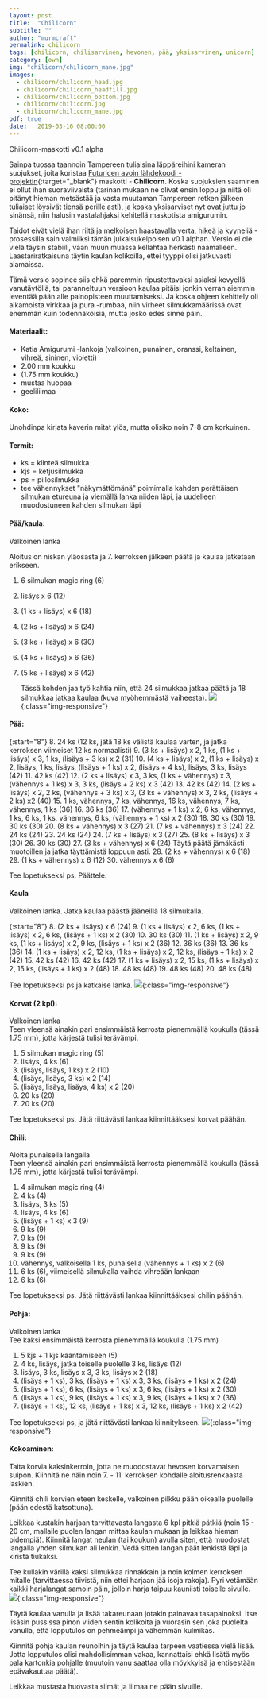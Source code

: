 ```yaml
---
layout: post
title:  "Chilicorn"
subtitle: ""
author: "murmcraft"
permalink: chilicorn
tags: [chilicorn, chilisarvinen, hevonen, pää, yksisarvinen, unicorn]
category: [own]
img: "chilicorn/chilicorn_mane.jpg"
images: 
  - chilicorn/chilicorn_head.jpg
  - chilicorn/chilicorn_headfill.jpg
  - chilicorn/chilicorn_bottom.jpg
  - chilicorn/chilicorn.jpg
  - chilicorn/chilicorn_mane.jpg
pdf: true
date:   2019-03-16 08:00:00
---
```


Chilicorn-maskotti v0.1 alpha

Sainpa tuossa taannoin Tampereen tuliaisina läppäreihini kameran suojukset, joita koristaa [Futuricen avoin lähdekoodi -projektin](https://spiceprogram.org/chilicorn-history/){:target="_blank"} maskotti - **Chilicorn**. Koska suojuksien saaminen ei ollut ihan suoraviivaista (tarinan mukaan ne olivat ensin loppu ja niitä oli pitänyt hieman metsästää ja vasta muutaman Tampereen retken jälkeen tuliaiset löysivät tiensä perille asti), ja koska yksisarviset nyt ovat juttu jo sinänsä, niin halusin vastalahjaksi kehitellä maskotista amigurumin. 

Taidot eivät vielä ihan riitä ja melkoisen haastavalla verta, hikeä ja kyyneliä -prosessilla sain valmiiksi tämän julkaisukelpoisen v0.1 alphan. Versio ei ole vielä täysin stabiili, vaan muun muassa kellahtaa herkästi naamalleen. Laastariratkaisuna täytin kaulan kolikoilla, ettei tyyppi olisi jatkuvasti alamaissa. 

Tämä versio sopinee siis ehkä paremmin ripustettavaksi asiaksi kevyellä vanutäytöllä, tai paranneltuun versioon kaulaa pitäisi jonkin verran aiemmin leventää pään alle painopisteen muuttamiseksi. Ja koska ohjeen kehittely oli aikamoista virkkaa ja pura -rumbaa, niin virheet silmukkamäärissä ovat enemmän kuin todennäköisiä, mutta josko edes sinne päin.  



#### Materiaalit:

* Katia Amigurumi -lankoja (valkoinen, punainen, oranssi, keltainen, vihreä, sininen, violetti)
* 2.00 mm koukku
* (1.75 mm koukku)
* mustaa huopaa
* geeliliimaa

#### Koko:
Unohdinpa kirjata kaverin mitat ylös, mutta olisiko noin 7-8 cm korkuinen. 

#### Termit:
- ks = kiinteä silmukka
- kjs = ketjusilmukka
- ps = piilosilmukka
- tee vähennykset "näkymättömänä" poimimalla kahden perättäisen silmukan etureuna ja viemällä lanka niiden läpi, ja uudelleen muodostuneen kahden silmukan läpi

#### Pää/kaula:
Valkoinen lanka

Aloitus on niskan yläosasta ja 7. kerroksen jälkeen päätä ja kaulaa jatketaan erikseen.
1. 6 silmukan magic ring (6)
2. lisäys x 6 (12)
3. (1 ks + lisäys) x 6 (18)
4. (2 ks + lisäys) x 6 (24)
5. (3 ks + lisäys) x 6 (30)
6. (4 ks + lisäys) x 6 (36)
7. (5 ks + lisäys) x 6 (42)

    Tässä kohden jaa työ kahtia niin, että 24 silmukkaa jatkaa päätä ja 18 silmukkaa jatkaa kaulaa (kuva myöhemmästä vaiheesta).
    ![](/img/chilicorn/chilicorn_head.jpg){:class="img-responsive"}

#### Pää:

{:start="8"} 
8. 24 ks (12 ks, jätä 18 ks välistä kaulaa varten, ja jatka kerroksen viimeiset 12 ks normaalisti)
9. (3 ks + lisäys) x 2, 1 ks, (1 ks + lisäys) x 3, 1 ks, (lisäys + 3 ks) x 2 (31)
10. (4 ks + lisäys) x 2, (1 ks + lisäys) x 2, lisäys, 1 ks, lisäys, (lisäys + 1 ks) x 2, (lisäys + 4 ks), lisäys, 3 ks, lisäys (42)
11. 42 ks (42)
12. (2 ks + lisäys) x 3, 3 ks, (1 ks + vähennys) x 3, (vähennys + 1 ks) x 3, 3 ks, (lisäys + 2 ks) x 3 (42)
13. 42 ks (42)
14. (2 ks + lisäys) x 2, 2 ks, (vähennys + 3 ks) x 3, (3 ks + vähennys) x 3, 2 ks, (lisäys + 2 ks) x2 (40)
15. 1 ks, vähennys, 7 ks, vähennys, 16 ks, vähennys, 7 ks, vähennys, 1 ks (36)
16. 36 ks (36)
17. (vähennys + 1 ks) x 2, 6 ks, vähennys, 1 ks, 6 ks, 1 ks, vähennys, 6 ks, (vähennys + 1 ks) x 2 (30)
18. 30 ks (30)
19. 30 ks (30)
20. (8 ks + vähennys) x 3 (27)
21. (7 ks + vähennys) x 3 (24)
22. 24 ks (24)
23. 24 ks (24)
24. (7 ks + lisäys) x 3 (27)
25. (8 ks + lisäys) x 3 (30)
26. 30 ks (30)
27. (3 ks + vähennys) x 6 (24)
Täytä päätä jämäkästi muotoillen ja jatka täyttämistä loppuun asti.
28. (2 ks + vähennys) x 6 (18)
29. (1 ks + vähennys) x 6 (12)
30. vähennys x 6 (6)

Tee lopetukseksi ps. Päättele.


#### Kaula
Valkoinen lanka. Jatka kaulaa päästä jääneillä 18 silmukalla.

{:start="8"} 
8. (2 ks + lisäys) x 6 (24) 
9. (1 ks + lisäys) x 2, 6 ks, (1 ks + lisäys) x 2, 6 ks, (lisäys + 1 ks) x 2 (30)
10. 30 ks (30)
11. (1 ks + lisäys) x 2, 9 ks, (1 ks + lisäys) x 2, 9 ks, (lisäys + 1 ks) x 2 (36)
12. 36 ks (36)
13. 36 ks (36)
14. (1 ks + lisäys) x 2, 12 ks, (1 ks + lisäys) x 2, 12 ks, (lisäys + 1 ks) x 2 (42)
15. 42 ks (42)
16. 42 ks (42)
17. (1 ks + lisäys) x 2, 15 ks, (1 ks + lisäys) x 2, 15 ks, (lisäys + 1 ks) x 2 (48)
18. 48 ks (48)
19. 48 ks (48)
20. 48 ks (48)

Tee lopetukseksi ps ja katkaise lanka.
![](/img/chilicorn/chilicorn_headfill.jpg){:class="img-responsive"}

#### Korvat (2 kpl):
Valkoinen lanka  
Teen yleensä ainakin pari ensimmäistä kerrosta pienemmällä koukulla (tässä 1.75 mm), jotta kärjestä tulisi terävämpi.
1. 5 silmukan magic ring (5)
2. lisäys, 4 ks (6)
3. (lisäys, lisäys, 1 ks) x 2 (10)
4. (lisäys, lisäys, 3 ks) x 2 (14)
5. (lisäys, lisäys, lisäys, 4 ks) x 2 (20)
6. 20 ks (20)
7. 20 ks (20)

Tee lopetukseksi ps. Jätä riittävästi lankaa kiinnittääksesi korvat päähän.

#### Chili:
Aloita punaisella langalla  
Teen yleensä ainakin pari ensimmäistä kerrosta pienemmällä koukulla (tässä 1.75 mm), jotta kärjestä tulisi terävämpi.
1. 4 silmukan magic ring (4)
2. 4 ks (4)
3. lisäys, 3 ks (5)
4. lisäys, 4 ks (6)
5. (lisäys + 1 ks) x 3 (9)
6. 9 ks (9)
7. 9 ks (9)
8. 9 ks (9)
9. 9 ks (9)
10. vähennys, valkoisella 1 ks, punaisella (vähennys + 1 ks) x 2 (6)
11. 6 ks (6), viimeisellä silmukalla vaihda vihreään lankaan
12. 6 ks (6)

Tee lopetukseksi ps. Jätä riittävästi lankaa kiinnittääksesi chilin päähän.

#### Pohja:
Valkoinen lanka  
Tee kaksi ensimmäistä kerrosta pienemmällä koukulla (1.75 mm)
1. 5 kjs + 1 kjs kääntämiseen (5)
2. 4 ks, lisäys, jatka toiselle puolelle 3 ks, lisäys (12)
3. lisäys, 3 ks, lisäys x 3, 3 ks, lisäys x 2 (18)
4. (lisäys + 1 ks), 3 ks, (lisäys + 1 ks) x 3, 3 ks, (lisäys + 1 ks) x 2 (24)
5. (lisäys + 1 ks), 6 ks, (lisäys + 1 ks) x 3, 6 ks, (lisäys + 1 ks) x 2 (30)
6. (lisäys + 1 ks), 9 ks, (lisäys + 1 ks) x 3, 9 ks, (lisäys + 1 ks) x 2 (36)
7. (lisäys + 1 ks), 12 ks, (lisäys + 1 ks) x 3, 12 ks, (lisäys + 1 ks) x 2 (42)

Tee lopetukseksi ps, ja jätä riittävästi lankaa kiinnitykseen.
![](/img/chilicorn/chilicorn_bottom.jpg){:class="img-responsive"}

#### Kokoaminen:
Taita korvia kaksinkerroin, jotta ne muodostavat hevosen korvamaisen suipon. Kiinnitä ne näin noin 7. - 11. kerroksen kohdalle aloitusrenkaasta laskien.

Kiinnitä chili korvien eteen keskelle, valkoinen pilkku pään oikealle puolelle (pään edestä katsottuna).

Leikkaa kustakin harjaan tarvittavasta langasta 6 kpl pitkiä pätkiä (noin 15 - 20 cm, mallaile puolen langan mittaa kaulan mukaan ja leikkaa hieman pidempiä). 
Kiinnitä langat neulan (tai koukun) avulla siten, että muodostat langalla yhden silmukan ali lenkin. Vedä sitten langan päät lenkistä läpi ja kiristä tiukaksi. 

Tee kullakin värillä kaksi silmukkaa rinnakkain ja noin kolmen kerroksen mitalle (tarvittaessa tiivistä, niin ettei harjaan jää isoja rakoja).
Pyri vetämään kaikki harjalangat samoin päin, jolloin harja taipuu kauniisti toiselle sivulle.
![](/img/chilicorn/chilicorn_mane.jpg){:class="img-responsive"}

Täytä kaulaa vanulla ja lisää takareunaan jotakin painavaa tasapainoksi. Itse lisäsin pussissa pinon viiden sentin kolikoita ja vuorasin sen joka puolelta vanulla, että lopputulos on pehmeämpi ja vähemmän kulmikas.

Kiinnitä pohja kaulan reunoihin ja täytä kaulaa tarpeen vaatiessa vielä lisää. Jotta lopputulos olisi mahdollisimman vakaa, kannattaisi ehkä lisätä myös pala kartonkia pohjalle (muutoin vanu saattaa olla möykkyisä ja entisestään epävakauttaa päätä).

Leikkaa mustasta huovasta silmät ja liimaa ne pään sivuille.